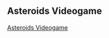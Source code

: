 <!--c# Pygames
Programing videogames collection
-->
## Asteroids Videogame

[Asteroids Videogame ](https://github.com/Hikari6462/Asteroids_Videogame)
